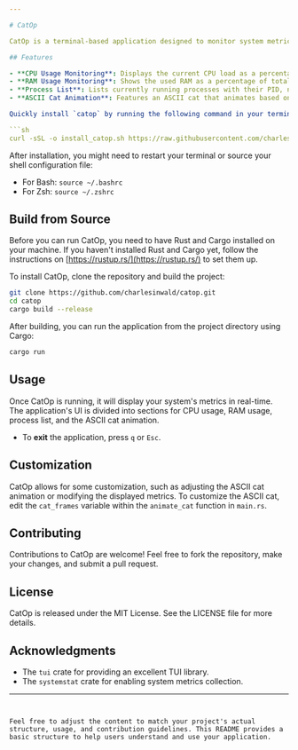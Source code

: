 ```yaml
---

# CatOp

CatOp is a terminal-based application designed to monitor system metrics like CPU and RAM usage, alongside displaying running processes in a tabular format. Built with Rust and leveraging the `tui` and `systemstat` crates, CatOp combines functionality with fun by animating an ASCII art cat whose behavior changes based on your system's CPU load.

## Features

- **CPU Usage Monitoring**: Displays the current CPU load as a percentage.
- **RAM Usage Monitoring**: Shows the used RAM as a percentage of total available memory.
- **Process List**: Lists currently running processes with their PID, name, CPU usage, and memory footprint.
- **ASCII Cat Animation**: Features an ASCII cat that animates based on the CPU load, adding a playful element to system monitoring.

Quickly install `catop` by running the following command in your terminal:

```sh
curl -sSL -o install_catop.sh https://raw.githubusercontent.com/charlesinwald/catop/main/install.sh && chmod +x install_catop.sh && ./install_catop.sh
```

After installation, you might need to restart your terminal or source your shell configuration file:

- For Bash: `source ~/.bashrc`
- For Zsh: `source ~/.zshrc`

## Build from Source

Before you can run CatOp, you need to have Rust and Cargo installed on your machine. If you haven't installed Rust and Cargo yet, follow the instructions on [https://rustup.rs/](https://rustup.rs/) to set them up.

To install CatOp, clone the repository and build the project:

```bash
git clone https://github.com/charlesinwald/catop.git
cd catop
cargo build --release
```

After building, you can run the application from the project directory using Cargo:

```bash
cargo run
```

## Usage

Once CatOp is running, it will display your system's metrics in real-time. The application's UI is divided into sections for CPU usage, RAM usage, process list, and the ASCII cat animation.

- To **exit** the application, press `q` or `Esc`.

## Customization

CatOp allows for some customization, such as adjusting the ASCII cat animation or modifying the displayed metrics. To customize the ASCII cat, edit the `cat_frames` variable within the `animate_cat` function in `main.rs`.

## Contributing

Contributions to CatOp are welcome! Feel free to fork the repository, make your changes, and submit a pull request.

## License

CatOp is released under the MIT License. See the LICENSE file for more details.

## Acknowledgments

- The `tui` crate for providing an excellent TUI library.
- The `systemstat` crate for enabling system metrics collection.

---
```


Feel free to adjust the content to match your project's actual structure, usage, and contribution guidelines. This README provides a basic structure to help users understand and use your application.